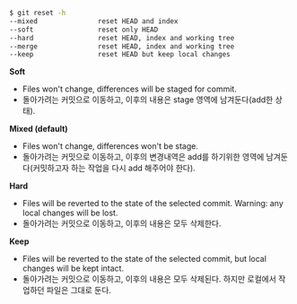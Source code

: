 [](https://github.com/wicksome/TIL/blob/35a58f8/git/reset-option/asset/git-reset-ui-in-intellij.png?raw=true)

```bash
$ git reset -h
--mixed               reset HEAD and index
--soft                reset only HEAD
--hard                reset HEAD, index and working tree
--merge               reset HEAD, index and working tree
--keep                reset HEAD but keep local changes
```

**Soft** 

- Files won't change, differences will be staged for commit.
- 돌아가려는 커밋으로 이동하고, 이후의 내용은 stage 영역에 남겨둔다(add한 상태).

**Mixed (default)**

- Files won't change, differences won't be stage.
- 돌아가려는 커밋으로 이동하고, 이후의 변경내역은 add를 하기위한 영역에 남겨둔다(커밋하고자 하는 작업을 다시 add 해주어야 한다).

**Hard** 

- Files will be reverted to the state of the selected commit. Warning: any local changes will be lost.
- 돌아가려는 커밋으로 이동하고, 이후의 내용은 모두 삭제한다.

**Keep**

- Files will be reverted to the state of the selected commit, but local changes will be kept intact.
- 돌아가려는 커밋으로 이동하고, 이후의 내용은 모두 삭제된다. 하지만 로컬에서 작업하던 파일은 그대로 둔다.
